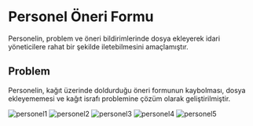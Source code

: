 # Personel Öneri Formu
Personelin, problem ve öneri bildirimlerinde dosya ekleyerek idari yöneticilere rahat bir şekilde iletebilmesini amaçlamıştır.
## Problem
Personelin, kağıt üzerinde doldurduğu öneri formunun kaybolması, dosya ekleyememesi ve kağıt israfı problemine çözüm olarak geliştirilmiştir.


![personel1](https://user-images.githubusercontent.com/44155358/137299796-91d3acbf-06f6-4ca5-9d9e-c8e8ba964b7e.png)
![personel2](https://user-images.githubusercontent.com/44155358/137299800-ea58e940-80d3-4f08-aa11-194b831dda86.png)
![personel3](https://user-images.githubusercontent.com/44155358/137299803-abc95130-dcd1-4cbb-b6fc-86a59de4ae8a.png)
![personel4](https://user-images.githubusercontent.com/44155358/137299807-fe2286fd-671c-4468-8ee5-69a2176d5124.png)
![personel5](https://user-images.githubusercontent.com/44155358/137299809-1c94900f-1639-441f-8eed-304f0935aa1f.png)
